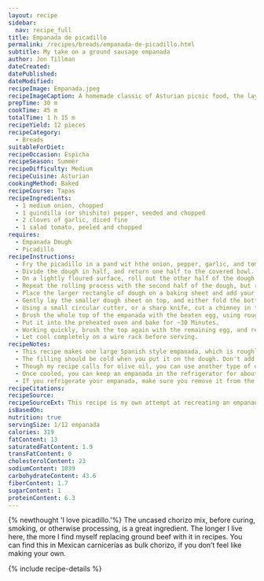 ```yaml
---
layout: recipe
sidebar:
  nav: recipe_full
title: Empanada de picadillo
permalink: /recipes/breads/empanada-de-picadillo.html
subtitle: My take on a ground sausage empanada
author: Jon Tillman
dateCreated: 
datePublished: 
dateModified: 
recipeImage: Empanada.jpeg
recipeImageCaption: A homemade classic of Asturian picnic food, the layers of country ham and hard-boiled eggs are a perfect match for the smoked chorizo.
prepTime: 30 m
cookTime: 45 m
totalTime: 1 h 15 m
recipeYield: 12 pieces
recipeCategory:
  - Breads
suitableForDiet:
recipeOccasion: Espicha
recipeSeason: Summer
recipeDifficulty: Medium
recipeCuisine: Asturian
cookingMethod: Baked
recipeCourse: Tapas
recipeIngredients:
  - 1 medium onion, chopped
  - 1 guindilla (or shishito) pepper, seeded and chopped
  - 2 cloves of garlic, diced fine
  - 1 salad tomato, peeled and chopped
requires:
  - Empanada Dough
  - Picadillo
recipeInstructions:
  - Fry the picadillo in a pand wit hthe onion, pepper, garlic, and tomato until the liquid form the tomato is evaporated. Let cool.
  - Divide the dough in half, and return one half to the covered bowl.
  - On a lightly floured surface, roll out the other half of the dough, making a rectangle. This will take practice. I find it best to get to a rough rectangle and then trim and reassemble the pieces as needed. You are looking for a - final rectangle roughly 12 × 16-inch (30 × 40-cm) in size.
  - Repeat the rolling process with the second half of the dough, but roll it out into a rectangles ever so slightly smaller than the first.
  - Place the larger rectangle of dough on a baking sheet and add your filling.
  - Gently lay the smaller dough sheet on top, and either fold the bottom edge over the top and crimp, or simply crimp them together with a fork. (You want to *repulgar* the edges of your empanada - close them in a way that doesn't allow any filling to leak out. The standard american way to do this is *repulgado tenedor*, sealing with a fork. In Asturias, we prefer a more decorative fold and twist style of closure. There is a [great video](https://youtu.be/h37I9QbNZ64?t=166) demonstrating the technique, along with several other types of closure. Choose whichever one you prefer!)
  - Using a small circular cutter, or a sharp knife, cut a chimney in the center of the empanada to allow steam to escape. You can additionally poke it all over with a fork.
  - Brush the whole top of the empanada with the beaten egg, using roughly half of it.
  - Put it into the preheated oven and bake for ~30 Minutes.
  - Working quickly, brush the top again with the remaining egg, and return it to the oven for another 15 Minutes, or until it is a deep, glossy brown.
  - Let cool completely on a wire rack before serving.
recipeNotes:
  - This recipe makes one large Spanish style empanada, which is roughly the size of a medium pizza. Unlike the round Galician empanada, the Asturian one is most commonly found as a rectangle. That may have something to do with the popularity of empanada as an espicha nibble in Asturias. In that setting, being able to cut your empanada into nice squares for serving is paramount.
  - The filling should be cold when you put it on the dough. Don't add hot filling to your empanada unless you like soggy pastry that won't hold together.
  - Though my recipe calls for olive oil, you can use another type of oil if you prefer. Not only will a flavorless cooking oil be cheaper, it will allow the flavor of the filling ingredients to shine.
  - Once cooled, you can keep an empanada in the refrigerator for about a week.
  - If you refrigerate your empanada, make sure you remove it from the fridge several hours before eating it. Like most party food, it is designed to be eaten at room temperature.
recipeCitations:
recipeSource: 
recipeSourceExt: This recipe is my own attempt at recreating an empanada I have had several times at various events.
isBasedOn:
nutrition: true
servingSize: 1/12 empanada
calories: 319
fatContent: 13
saturatedFatContent: 1.9
transFatContent: 0
cholesterolContent: 23
sodiumContent: 1039
carbohydrateContent: 43.6
fiberContent: 1.7
sugarContent: 1
proteinContent: 6.3
---
```

{% newthought 'I love picadillo.'%} The uncased chorizo mix, before curing, smoking, or otherwise processing, is a great ingredient. The longer I live here, the more I find myself replacing ground beef with it in recipes. You can find this in Mexican carnicerías as bulk chorizo, if you don’t feel like making your own.

{% include recipe-details %}
